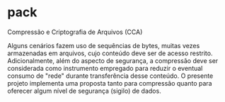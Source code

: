 # pack
Compressão e Criptografia de Arquivos (CCA)

Alguns cenários fazem uso de sequências de bytes, muitas vezes armazenadas em arquivos, cujo conteúdo deve ser de acesso restrito. Adicionalmente, além do aspecto de segurança, a compressão deve ser considerada como instrumento empregado para reduzir o eventual consumo de "rede" durante transferência desse conteúdo. O presente projeto implementa uma proposta tanto para compressão quanto para oferecer algum nível de segurança (sigilo) de dados.
